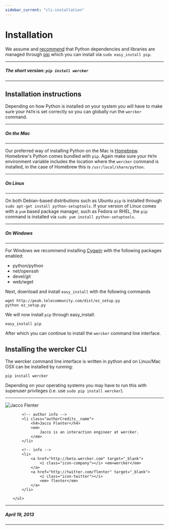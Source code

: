 ```yaml
---
sidebar_current: "cli-installation"
---
```


# Installation
We assume and [recommend](http://www.pip-installer.org/en/latest/other-tools.html#pip-compared-to-easy-install) that Python dependencies and libraries are managed through [pip](http://www.pip-installer.org/en/latest/) which you can install via `sudo easy_install pip`.

****
##### The short version: `pip install wercker`
****

## Installation instructions

Depending on how Python is installed on your system you will have to make sure your `PATH` is set correctly so you can globally run the `wercker` command.

****
##### On the Mac
****
Our preferred way of installing Python on the Mac is [Homebrew](https://github.com/mxcl/homebrew/wiki/Homebrew-and-Python). Homebrew's Python comes bundled with `pip`. Again make sure your `PATH` environment variable includes the location where the `wercker` command is installed, in the case of Homebrew this is `/usr/local/share/python`.

****
##### On Linux
****
On both Debian-based distributions such as Ubuntu `pip` is installed through `sudo apt-get install python-setuptools`. If your version of Linux comes with a `yum` based package manager, such as Fedora or RHEL, the `pip` command is installed via `sudo yum install python-setuptools`.

****
##### On Windows
****

For Windows we recommend installing [Cygwin](http://www.cygwin.com/) with the following packages enabled:

* python/python
* net/openssh
* devel/git
* web/wget

Next, download and install `easy_install` with the following commands

    wget http://peak.telecommunity.com/dist/ez_setup.py
    python ez_setup.py

We will now install `pip` through easy_install:

    easy_install pip

After which you can continue to install the `wercker` command line interface.

## Installing the wercker CLI

The wercker command line interface is written in python and on Linux/Mac OSX can be installed by running:

    pip install wercker

Depending on your operating systems you may have to run this with superuser privileges (i.e. use `sudo pip install wercker`).

-------

<div class="authorCredits">
    <span class="profile-picture">
        <img src="https://secure.gravatar.com/avatar/7d9ef3d3f6911e6e4f9c51f6d99c48f8?d=identicon&s=192" alt="Jacco Flenter"/>
    </span>
    <ul class="authorCredits">

        <!-- author info -->
        <li class="authorCredits__name">
            <h4>Jacco Flenter</h4>
            <em>
                Jacco is an interaction engineer at wercker.
            </em>
        </li>

        <!-- info -->
        <li>
            <a href="http://beta.wercker.com" target="_blank">
                <i class="icon-company"></i> <em>wercker</em>
            </a>
            <a href="http://twitter.com/flenter" target="_blank">
                <i class="icon-twitter"></i>
                <em> flenter</em>
            </a>
        </li>

    </ul>
</div>

-------
##### April 19, 2013
-------